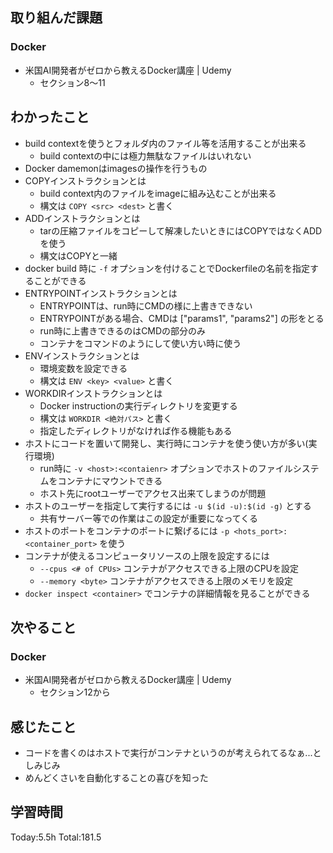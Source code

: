 ## 取り組んだ課題
### Docker
- 米国AI開発者がゼロから教えるDocker講座 | Udemy
	- セクション8～11
## わかったこと
- build contextを使うとフォルダ内のファイル等を活用することが出来る
	- build contextの中には極力無駄なファイルはいれない
- Docker damemonはimagesの操作を行うもの
- COPYインストラクションとは
	- build context内のファイルをimageに組み込むことが出来る
	- 構文は `COPY <src> <dest>` と書く
- ADDインストラクションとは
	- tarの圧縮ファイルをコピーして解凍したいときにはCOPYではなくADDを使う
	- 構文はCOPYと一緒
- docker build 時に `-f` オプションを付けることでDockerfileの名前を指定することができる
- ENTRYPOINTインストラクションとは
	- ENTRYPOINTは、run時にCMDの様に上書きできない
	- ENTRYPOINTがある場合、CMDは ["params1", "params2"] の形をとる
	- run時に上書きできるのはCMDの部分のみ
	- コンテナをコマンドのようにして使い方い時に使う
- ENVインストラクションとは
	- 環境変数を設定できる
	- 構文は `ENV <key> <value>` と書く
- WORKDIRインストラクションとは
	- Docker instructionの実行ディレクトリを変更する
	- 構文は `WORKDIR <絶対パス>` と書く
	- 指定したディレクトリがなければ作る機能もある
- ホストにコードを置いて開発し、実行時にコンテナを使う使い方が多い(実行環境)
	- run時に `-v <host>:<contaienr>` オプションでホストのファイルシステムをコンテナにマウントできる
	- ホスト先にrootユーザーでアクセス出来てしまうのが問題
- ホストのユーザーを指定して実行するには `-u $(id -u):$(id -g)` とする
	- 共有サーバー等での作業はこの設定が重要になってくる
- ホストのポートをコンテナのポートに繋げるには `-p <hots_port>:<container_port>` を使う
- コンテナが使えるコンピュータリソースの上限を設定するには
	- `--cpus <# of CPUs>` コンテナがアクセスできる上限のCPUを設定
	- `--memory <byte>` コンテナがアクセスできる上限のメモリを設定
- `docker inspect <container>` でコンテナの詳細情報を見ることができる
## 次やること
### Docker
- 米国AI開発者がゼロから教えるDocker講座 | Udemy
	- セクション12から
## 感じたこと
- コードを書くのはホストで実行がコンテナというのが考えられてるなぁ...としみじみ
- めんどくさいを自動化することの喜びを知った
## 学習時間
Today:5.5h Total:181.5

